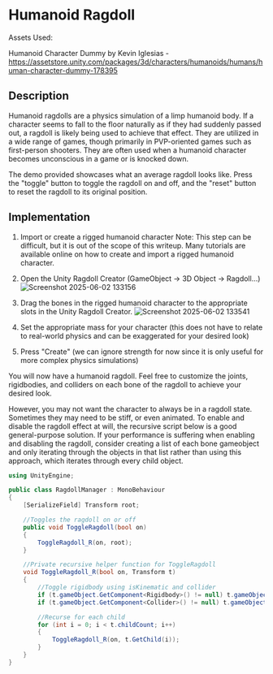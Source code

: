 # Humanoid Ragdoll
Assets Used:

Humanoid Character Dummy by Kevin Iglesias - https://assetstore.unity.com/packages/3d/characters/humanoids/humans/human-character-dummy-178395

## Description
Humanoid ragdolls are a physics simulation of a limp humanoid body. If a character seems to fall to the floor naturally as if they had suddenly passed out, a ragdoll is likely being used to achieve that effect. They are utilized in a wide range of games, though primarily in PVP-oriented games such as first-person shooters. They are often used when a humanoid character becomes unconscious in a game or is knocked down.

The demo provided showcases what an average ragdoll looks like. Press the "toggle" button to toggle the ragdoll on and off, and the "reset" button to reset the ragdoll to its original position.

## Implementation
1. Import or create a rigged humanoid character
Note: This step can be difficult, but it is out of the scope of this writeup. Many tutorials are available online on how 	to create and import a rigged humanoid character.

2. Open the Unity Ragdoll Creator (GameObject -> 3D Object -> Ragdoll...)
![Screenshot 2025-06-02 133156](https://github.com/user-attachments/assets/79dd14b6-0093-49de-887c-f8c0efb70e09)

3. Drag the bones in the rigged humanoid character to the appropriate slots in the Unity Ragdoll Creator.
![Screenshot 2025-06-02 133541](https://github.com/user-attachments/assets/9c26d5fb-4888-4830-91dc-93c58a940ca8)

4. Set the appropriate mass for your character (this does not have to relate to real-world physics and can be exaggerated for your desired look)

5. Press "Create" (we can ignore strength for now since it is only useful for more complex physics simulations)

You will now have a humanoid ragdoll. Feel free to customize the joints, rigidbodies, and colliders on each bone of the ragdoll to achieve your desired look.

However, you may not want the character to always be in a ragdoll state. Sometimes they may need to be stiff, or even animated. To enable and disable the ragdoll effect at will, the recursive script below is a good general-purpose solution. If your performance is suffering when enabling and disabling the ragdoll, consider creating a list of each bone gameobject and only iterating through the objects in that list rather than using this approach, which iterates through every child object.

```csharp
using UnityEngine;

public class RagdollManager : MonoBehaviour
{
    [SerializeField] Transform root;

    //Toggles the ragdoll on or off
    public void ToggleRagdoll(bool on)
    {
        ToggleRagdoll_R(on, root);
    }

    //Private recursive helper function for ToggleRagdoll
    void ToggleRagdoll_R(bool on, Transform t)
    {
        //Toggle rigidbody using isKinematic and collider
        if (t.gameObject.GetComponent<Rigidbody>() != null) t.gameObject.GetComponent<Rigidbody>().isKinematic = !on;
        if (t.gameObject.GetComponent<Collider>() != null) t.gameObject.GetComponent<Collider>().enabled = on;

        //Recurse for each child
        for (int i = 0; i < t.childCount; i++)
        {
            ToggleRagdoll_R(on, t.GetChild(i));
        }
    }
}
